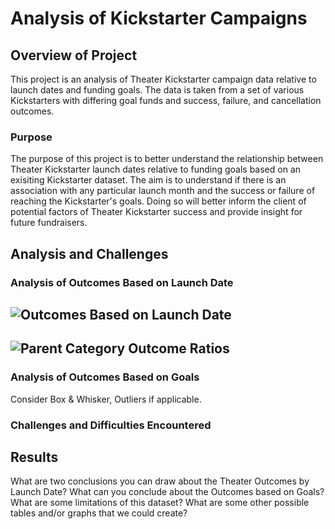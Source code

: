 # Analysis of Kickstarter Campaigns

## Overview of Project
This project is an analysis of Theater Kickstarter campaign data relative to launch dates and funding goals. The data is taken from a set of various Kickstarters with differing goal funds and success, failure, and cancellation outcomes.  

### Purpose
The purpose of this project is to better understand the relationship between Theater Kickstarter launch dates relative to funding goals based on an exisiting Kickstarter dataset. The aim is to understand if there is an association with any particular launch month and the success or failure of reaching the Kickstarter's goals. Doing so will better inform the client of potential factors of Theater Kickstarter success and provide insight for future fundraisers.

## Analysis and Challenges

### Analysis of Outcomes Based on Launch Date

![Outcomes Based on Launch Date](https://user-images.githubusercontent.com/103383489/170910152-f60d5716-b013-4520-8292-e46efac1e58d.png)
---
![Parent Category Outcome Ratios](https://user-images.githubusercontent.com/103383489/170910162-d4d360b3-aa41-42e5-aefc-ef848ddd4532.png)
---

### Analysis of Outcomes Based on Goals

Consider Box & Whisker, Outliers if applicable.



### Challenges and Difficulties Encountered

## Results
What are two conclusions you can draw about the Theater Outcomes by Launch Date?
What can you conclude about the Outcomes based on Goals?
What are some limitations of this dataset?
What are some other possible tables and/or graphs that we could create?
